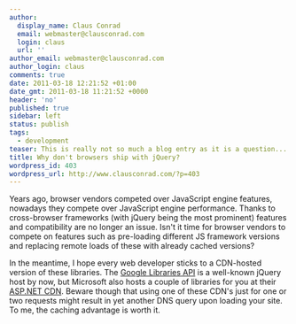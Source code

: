 ```yaml
---
author:
  display_name: Claus Conrad
  email: webmaster@clausconrad.com
  login: claus
  url: ''
author_email: webmaster@clausconrad.com
author_login: claus
comments: true
date: 2011-03-18 12:21:52 +01:00
date_gmt: 2011-03-18 11:21:52 +0000
header: 'no'
published: true
sidebar: left
status: publish
tags:
  - development
teaser: This is really not so much a blog entry as it is a question... why don't browsers "ship" with jQuery and other common frameworks?
title: Why don't browsers ship with jQuery?
wordpress_id: 403
wordpress_url: http://www.clausconrad.com/?p=403
---
```

Years ago, browser vendors competed over JavaScript engine features, nowadays they compete over JavaScript engine performance. Thanks to cross-browser frameworks (with jQuery being the most prominent) features and compatibility are no longer an issue. Isn't it time for browser vendors to compete on features such as pre-loading different JS framework versions and replacing remote loads of these with already cached versions?

In the meantime, I hope every web developer sticks to a CDN-hosted version of these libraries. The [Google Libraries API](https://developers.google.com/speed/libraries?csw=1) is a well-known jQuery host by now, but Microsoft also hosts a couple of libraries for you at their [ASP.NET CDN](https://docs.microsoft.com/en-us/aspnet/ajax/cdn/overview). Beware though that using one of these CDN's just for one or two requests might result in yet another DNS query upon loading your site. To me, the caching advantage is worth it.

